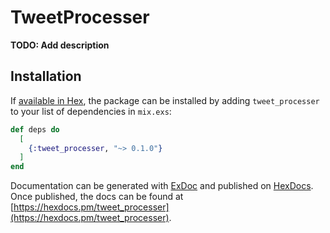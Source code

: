 # TweetProcesser

**TODO: Add description**

## Installation

If [available in Hex](https://hex.pm/docs/publish), the package can be installed
by adding `tweet_processer` to your list of dependencies in `mix.exs`:

```elixir
def deps do
  [
    {:tweet_processer, "~> 0.1.0"}
  ]
end
```

Documentation can be generated with [ExDoc](https://github.com/elixir-lang/ex_doc)
and published on [HexDocs](https://hexdocs.pm). Once published, the docs can
be found at [https://hexdocs.pm/tweet_processer](https://hexdocs.pm/tweet_processer).

